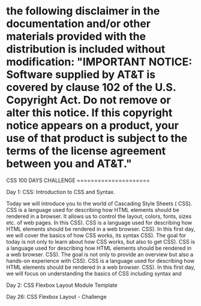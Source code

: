 # the following disclaimer in the documentation and/or other materials provided with the distribution is included without modification: "IMPORTANT NOTICE: Software supplied by AT&T is covered by clause 102 of the U.S. Copyright Act. Do not remove or alter this notice. If this copyright notice appears on a product, your use of that product is subject to the terms of the license agreement between you and AT&T."

CSS 100 DAYS CHALLENGE
    =====================

Day 1: CSS:  Introduction to CSS and Syntax.

Today we will introduce you to the world of Cascading Style Sheets (
    CSS). CSS is a language used for describing how HTML elements should be rendered in a browser. It allows us to control the layout, colors, fonts, sizes etc. of web pages. In this CSS). CSS is a language used for describing how HTML elements should be rendered in a web browser. CSS). In this first day, we will cover the basics of how CSS works, its syntax CSS). The goal for today is not only to learn about how CSS works, but also to get CSS). CSS is a language used for describing how HTML elements should be rendered in a web browser. CSS). The goal is not only to provide an overview but also a hands-on experience with CSS). CSS is a language used for describing how HTML elements should be rendered in a web browser. CSS). In this first day, we will focus on understanding the basics of CSS including syntax and

Day 2: CSS Flexbox Layout Module
    Template

Day 26: CSS Flexbox Layout - Challenge
